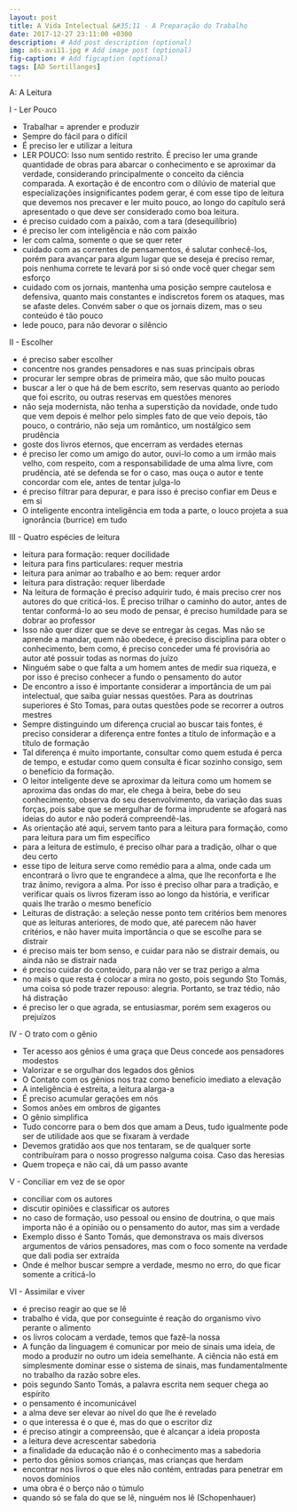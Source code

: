 ```yaml
---
layout: post
title: A Vida Intelectual &#35;11 - A Preparação do Trabalho
date: 2017-12-27 23:11:00 +0300
description: # Add post description (optional)
img: ads-avi11.jpg # Add image post (optional)
fig-caption: # Add figcaption (optional)
tags: [AD Sertillanges]
---
```


A: A Leitura

I - Ler Pouco

* Trabalhar = aprender e produzir
* Sempre do fácil para o difícil
* É preciso ler e utilizar a leitura
* LER POUCO: Isso num sentido restrito. É preciso ler uma grande quantidade de obras para abarcar o conhecimento e se aproximar da verdade, considerando principalmente o conceito da ciência comparada. A exortação é de encontro com o dilúvio de material que especializações insignificantes podem gerar, é com esse tipo de leitura que devemos nos precaver e ler muito pouco, ao longo do capítulo será apresentado o que deve ser considerado como boa leitura.
* é preciso cuidado com a paixão, com a tara (desequilíbrio)
* é preciso ler com inteligência e não com paixão
* ler com calma, somente o que se quer reter
* cuidado com as correntes de pensamentos, é salutar conhecê-los, porém para avançar para algum lugar que se deseja é preciso remar, pois nenhuma correte te levará por si só onde você quer chegar sem esforço
* cuidado com os jornais, mantenha uma posição sempre cautelosa e defensiva, quanto mais constantes e indiscretos forem os ataques, mas se afaste deles. Convém saber o que os jornais dizem, mas o seu conteúdo é tão pouco
* lede pouco, para não devorar o silêncio

II - Escolher

* é preciso saber escolher
* concentre nos grandes pensadores e nas suas principais obras
* procurar ler sempre obras de primeira mão, que são muito poucas
* buscar a ler o que há de bem escrito, sem reservas quanto ao período que foi escrito, ou outras reservas em questões menores
* não seja modernista, não tenha a superstição da novidade, onde tudo que vem depois é melhor pelo simples fato de que veio depois, tão pouco, o contrário, não seja um romântico, um nostálgico sem prudência
* goste dos livros eternos, que encerram as verdades eternas
* é preciso ler como um amigo do autor, ouvi-lo como a um irmão mais velho, com respeito, com a responsabilidade de uma alma livre, com prudência, até se defenda se for o caso, mas ouça o autor e tente concordar com ele, antes de tentar julga-lo
* é preciso filtrar para depurar, e para isso é preciso confiar em Deus e em si
* O inteligente encontra inteligência em toda a parte, o louco projeta a sua ignorância (burrice) em tudo


III - Quatro espécies de leitura

* leitura para formação: requer docilidade
* leitura para fins particulares: requer mestria
* leitura para animar ao trabalho e ao bem: requer ardor
* leitura para distração: requer liberdade
*  Na leitura de formação é preciso adquirir tudo, é mais preciso crer nos autores do que criticá-los. É preciso trilhar o caminho do autor, antes de tentar conformá-lo ao seu modo de pensar, é preciso humildade para se dobrar ao professor
* Isso não quer dizer que se deve se entregar às cegas. Mas não se aprende a mandar, quem não obedece, é preciso disciplina para obter o conhecimento, bem como, é preciso conceder uma fé provisória ao autor até possuir todas as normas do juízo
* Ninguém sabe o que falta a um homem antes de medir sua riqueza, e por isso é preciso conhecer a fundo o pensamento do autor
* De encontro a isso é importante considerar a importância de um pai intelectual, que saiba guiar nessas questões. Para as doutrinas superiores é Sto Tomas, para outas questões pode se recorrer a outros mestres
* Sempre distinguindo um diferença crucial ao buscar tais fontes, é preciso considerar a diferença entre fontes a título de informação e a título de formação
* Tal diferença é muito importante, consultar como quem estuda é perca de tempo, e estudar como quem consulta é ficar sozinho consigo, sem o benefício da formação.
* O leitor inteligente deve se aproximar da leitura como um homem se aproxima das ondas do mar, ele chega à beira, bebe do seu conhecimento, observa do seu desenvolvimento, da variação das suas forças, pois sabe que se mergulhar de forma imprudente se afogará nas ideias do autor e não poderá compreendê-las.
* As orientação até aqui, servem tanto para a leitura para formação, como para leitura para um fim específico
* para a leitura de estímulo, é preciso olhar para a tradição, olhar o que deu certo
* esse tipo de leitura serve como remédio para a alma, onde cada um encontrará o livro que te engrandece a alma, que lhe reconforta e lhe traz ânimo, revigora a alma. Por isso é preciso olhar para a tradição, e verificar quais os livros fizeram isso ao longo da história, e verificar quais lhe trarão o mesmo benefício
* Leituras de distração: a seleção nesse ponto tem critérios bem menores que as leituras anteriores, de modo que, até parecem não haver critérios, e não haver muita importância o que se escolhe para se distrair
* é preciso mais ter bom senso, e cuidar para não se distrair demais, ou ainda não se distrair nada
* é preciso cuidar do conteúdo, para não ver se traz perigo a alma
* no mais o que resta é colocar a mira no gosto, pois segundo Sto Tomás, uma coisa só pode trazer repouso: alegria. Portanto, se traz tédio, não há distração
* é preciso ler o que agrada, se entusiasmar, porém sem exageros ou prejuízos

IV - O trato com o gênio

* Ter acesso aos gênios é uma graça que Deus concede aos pensadores modestos
* Valorizar e se orgulhar dos legados dos gênios
* O Contato com os gênios nos traz como benefício imediato a elevação
* A inteligência é estreita, a leitura alarga-a
* É preciso acumular gerações em nós
* Somos anões em ombros de gigantes
* O gênio simplifica
* Tudo concorre para o bem dos que amam a Deus, tudo igualmente pode ser de utilidade aos que se fixaram à verdade
* Devemos gratidão aos que nos tentaram, se de qualquer sorte contribuíram para o nosso progresso nalguma coisa. Caso das heresias
* Quem tropeça e não cai, dá um passo avante

V - Conciliar em vez de se opor

* conciliar com os autores
* discutir opiniões e classificar os autores
* no caso de formação, uso pessoal ou ensino de doutrina, o que mais importa não é a opinião ou o pensamento do autor, mas sim a verdade 
* Exemplo disso é Santo Tomás, que demonstrava os mais diversos argumentos de vários pensadores, mas com o foco somente na verdade que dali podia ser extraída
* Onde é melhor buscar sempre a verdade, mesmo no erro, do que ficar somente a criticá-lo

VI - Assimilar e viver

* é preciso reagir ao que se lê
* trabalho é vida, que por conseguinte é reação do organismo vivo perante o alimento
* os livros colocam a verdade, temos que fazê-la nossa
* A função da linguagem é comunicar por meio de sinais uma ideia, de modo a produzir no outro um ideia semelhante. A ciência não está em simplesmente dominar esse o sistema de sinais, mas fundamentalmente no trabalho da razão sobre eles.
* pois segundo Santo Tomás, a palavra escrita nem sequer chega ao espírito
* o pensamento é incomunicável
* a alma deve ser elevar ao nível do que lhe é revelado
* o que interessa é o que é, mas do que o escritor diz
* é preciso atingir a compreensão, que é alcançar a ideia proposta 
* a leitura deve acrescentar sabedoria
* a finalidade da educação não é o conhecimento mas a sabedoria
* perto dos gênios somos crianças, mas crianças que herdam
* encontrar nos livros o que eles não contém, entradas para penetrar em novos domínios
* uma obra é o berço não o túmulo
* quando só se fala do que se lê, ninguém nos lê (Schopenhauer)
